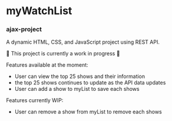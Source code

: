 # myWatchList

### ajax-project

A dynamic HTML, CSS, and JavaScript project using REST API.

🚧 This project is currently a work in progress 🚧

Features available at the moment:
- User can view the top 25 shows and their information
- the top 25 shows continues to update as the API data updates
- User can add a show to myList to save each shows

Features currently WIP:
- User can remove a show from myList to remove each shows
